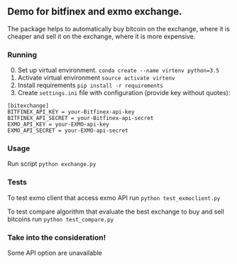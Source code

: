 ## Demo for bitfinex and exmo exchange. 

The package helps to automatically buy bitcoin on the exchange, where it is cheaper and sell it on the exchange, where it is more expensive.

### Running 

0. Set up virtual environment. `conda create --name virtenv python=3.5`
1. Activate virtual environment `source activate virtenv`
2. Install requirements `pip install -r requirements`
3. Create `settings.ini` file with configuration (provide key without quotes):

```
[bitexchange]
BITFINEX_API_KEY = your-Bitfinex-api-key 
BITFINEX_API_SECRET = your-Bitfinex-api-secret 
EXMO_API_KEY = your-EXMO-api-key
EXMO_API_SECRET = your-EXMO-api-secret
```

### Usage

Run script `python exchange.py`

### Tests

To test exmo client that access exmo API run `python test_exmoclient.py`

To test compare algorithm that evaluate the best exchange to buy and sell bitcoins run `python test_compare.py`

### Take into the consideration!

Some API option are unavailable

